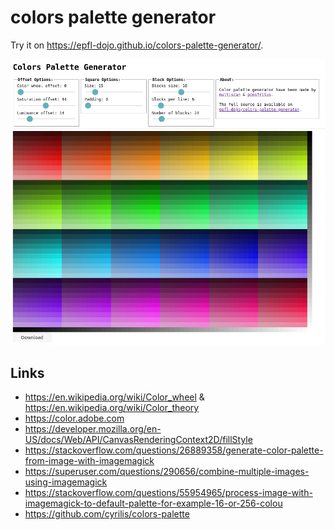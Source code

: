 # colors palette generator

Try it on https://epfl-dojo.github.io/colors-palette-generator/.

[![](screenshot.png)](https://epfl-dojo.github.io/colors-palette-generator/)

## Links

  * https://en.wikipedia.org/wiki/Color_wheel & https://en.wikipedia.org/wiki/Color_theory
  * https://color.adobe.com
  * https://developer.mozilla.org/en-US/docs/Web/API/CanvasRenderingContext2D/fillStyle
  * https://stackoverflow.com/questions/26889358/generate-color-palette-from-image-with-imagemagick
  * https://superuser.com/questions/290656/combine-multiple-images-using-imagemagick
  * https://stackoverflow.com/questions/55954965/process-image-with-imagemagick-to-default-palette-for-example-16-or-256-colou
  * https://github.com/cyrilis/colors-palette
